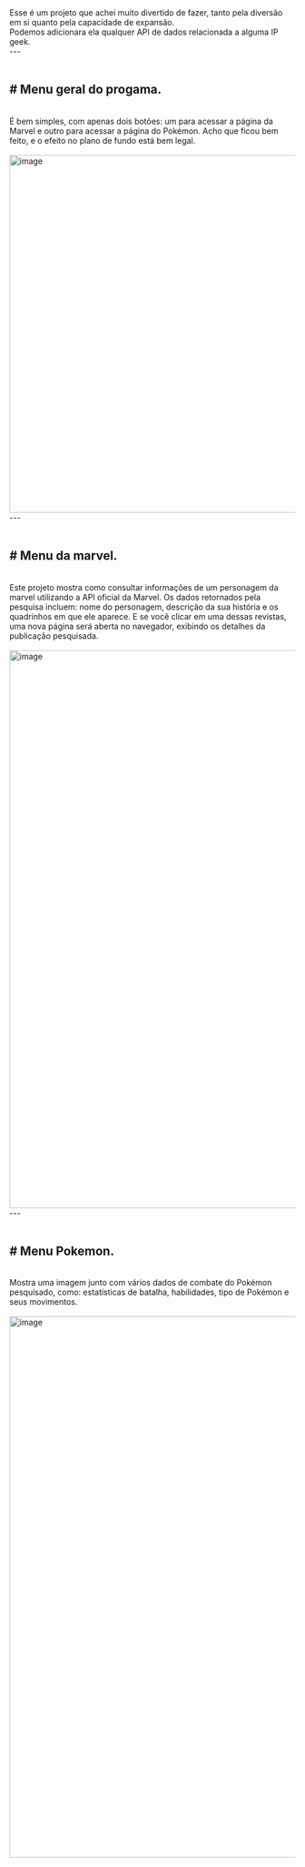 <br>
<br>
Esse é um projeto que achei muito divertido de fazer, tanto pela diversão em si quanto pela capacidade de expansão. <br>Podemos adicionara ela qualquer API de dados relacionada a alguma IP geek.
<br>
---
<br>
<br>
<h2># Menu geral do progama.</h2><br>
É bem simples, com apenas dois botões: um para acessar a página da Marvel e outro para acessar a página do Pokémon. Acho que ficou bem feito, e o efeito no plano de fundo está bem legal.
<br>
<br>
<img width="800" height="629" alt="image" src="https://github.com/user-attachments/assets/3d446802-b1bc-44be-8def-79610a2102c3" />
<br>
---
<br>
<br>
<h2># Menu da marvel.</h2> <br>
Este projeto mostra como consultar informações de um personagem da marvel utilizando a API oficial da Marvel. Os dados retornados pela pesquisa incluem: nome do personagem, descrição da sua história e os quadrinhos em que ele aparece. E se você clicar em uma dessas revistas, uma nova página será aberta no navegador, exibindo os detalhes da publicação pesquisada.
<br>
<br>
<img width="796" height="981" alt="image" src="https://github.com/user-attachments/assets/a44d9301-839a-4299-96f0-1179323cb07b" />
<br>
---
<br>
<br>
<h2># Menu Pokemon.</h2><br>
Mostra uma imagem junto com vários dados de combate do Pokémon pesquisado, como: estatísticas de batalha, habilidades, tipo de Pokémon e seus movimentos.
<br>
<br>
<img width="797" height="952" alt="image" src="https://github.com/user-attachments/assets/fa4ba738-b6d4-41d8-883f-5a0eb29d7e73" />
<br>
